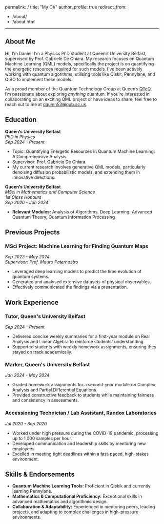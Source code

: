 permalink: /
title: "My CV"
author_profile: true
redirect_from: 
  - /about/
  - /about.html
---

## About Me 

Hi, I’m Daniel! I’m a Physics PhD student at Queen’s University Belfast, supervised by Prof. Gabriele De Chiara. My research focuses on Quantum Machine Learning (QML) models, specifically the project is on quantifying the energetic resources required for such models. I’ve been actively working with quantum algorithms, utilising tools like Qiskit, Pennylane, and QIBO to implement these models.

As a proud member of the Quantum Technology Group at Queen’s [QTeQ](https://blogs.qub.ac.uk/qteq/), I’m passionate about exploring *anything* quantum. If you’re interested in collaborating on an exciting QML project or have ideas to share, feel free to reach out to me at [dquinn53@qub.ac.uk](mailto:dquinn53@qub.ac.uk).

## Education

**Queen's University Belfast**  
*PhD in Physics*  
*Sep 2024 - Present*  
- Topic: Quantifying Energetic Resources in Quantum Machine Learning: A Comprehensive Analysis  
- Supervisor: Prof. Gabriele De Chiara  
- My current research involves generative QML models, particularly denoising diffusion probabilistic models, and extending them in innovative directions.  

**Queen's University Belfast**  
*MSci in Mathematics and Computer Science*  
*1st Class Honours*  
*Sep 2020 - Jun 2024*  

- **Relevant Modules:** Analysis of Algorithms, Deep Learning, Advanced Quantum Theory, Quantum Information Processing
  
## Previous Projects

### MSci Project: Machine Learning for Finding Quantum Maps  
*Sep 2023 - May 2024*  
*Supervisor: Prof. Mauro Paternostro*

- Leveraged deep learning models to predict the time evolution of quantum systems.  
- Generated and analysed extensive datasets of physical observables.  
- Effectively communicated the findings via a presentation.  

## Work Experience

### Tutor, Queen's University Belfast  
*Sep 2024 - Present*  

- Delivered concise weekly summaries for a first-year module on Real Analysis and Linear Algebra to reinforce students' understanding.  
- Supported students with weekly homework assignments, ensuring they stayed on track academically.  

### Marker, Queen's University Belfast  
*Jan 2024 - May 2024*  

- Graded homework assignments for a second-year module on Complex Analysis and Partial Differential Equations.  
- Provided constructive feedback to students while maintaining fairness and consistency in assessments.  

### Accessioning Technician / Lab Assistant, Randox Laboratories  
*Jul 2020 - Sep 2020*  

- Worked under high pressure during the COVID-19 pandemic, processing up to 1,000 samples per hour.  
- Developed communication and leadership skills by mentoring new employees.  
- Excelled in meeting tight deadlines within a fast-paced, high-stakes environment.  

## Skills & Endorsements

- **Quantum Machine Learning Tools:** Proficient in Qiskik and currently learning Pennylane.  
- **Mathematics & Computational Proficiency:** Exceptional skills in advanced mathematics and algorithmic design.  
- **Collaboration & Adaptability:** Experienced in mentoring peers, leading projects, and adapting to complex challenges in high-pressure environments.   
